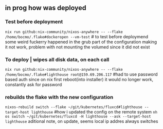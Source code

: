 ## in prog how was deployed

### Test before deployment
`nix run github:nix-community/nixos-anywhere -- --flake /home/bocmo/.flake#dockeropen --vm-test` # to test before deploymend
some weird fuckerry happened in the grub part of the configuration making it not work, problem with not mounting the volumed since it did not exist

### To deploy | wipes all disk data, on each call
`nix run github:nix-community/nixos-anywhere -- --flake /home/bocmo/.flake#lighthouse root@159.69.206.117` #had to use password based auth since on nix first reboot(into installer) it would no longer work, constantly ask for password


### rebuilds the flake with the new configuration
`nixos-rebuild switch --flake ~/git/kubernetes/fluxcd#lighthouse --target-host lighthouse` #how i updated the config on the remote system
`nh os switch ~/git/kubernetes/fluxcd -H lighthouse --ask --target-host lighthouse`
aditional note, on update, seems local ip addres always switches
